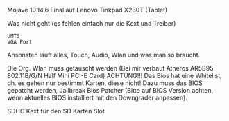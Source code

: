 

Mojave 10.14.6 Final auf Lenovo Tinkpad X230T (Tablet)

Was nicht geht (es fehlen einfach nur die Kext und Treiber)

    UMTS
    VGA Port

Ansonsten läuft alles, Touch, Audio, Wlan und was man so braucht.

Die Org. Wlan muss getauscht werden (Bei mir verbaut Atheros AR5B95 802.11B/G/N Half Mini PCI-E Card) ACHTUNG!!! Das Bios hat eine Whitelist, dh. es gehen nur bestimmt Karten, diese nicht! Dazu muss das BIOS gepatcht werden, Jailbreak Bios Patcher (Bitte auf BIOS Version achten, wenn aktuelles BIOS installiert mit den Downgrader anpassen).

SDHC Kext für den SD Karten Slot
